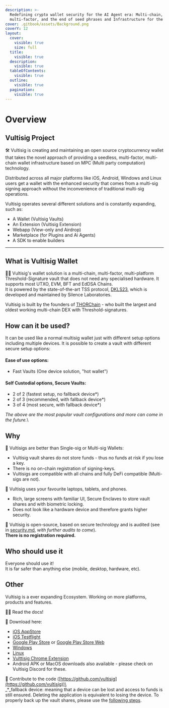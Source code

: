 ```yaml
---
description: >-
  Redefining crypto wallet security for the AI Agent era: Multi-chain,
  multi-factor, and the end of seed phrases and Infrastructure for the bots
cover: .gitbook/assets/Background.png
coverY: 12
layout:
  cover:
    visible: true
    size: full
  title:
    visible: true
  description:
    visible: true
  tableOfContents:
    visible: true
  outline:
    visible: true
  pagination:
    visible: true
---
```


# Overview

## Vultisig Project

🛠 Vultisig is creating and maintaining an open source cryptocurrency wallet that takes the novel approach of providing a seedless, multi-factor, multi-chain wallet infrastructure based on MPC (Multi party computation) technology.&#x20;

Distributed across all major platforms like iOS, Android, Windows and Linux users get a wallet with the enhanced security that comes from a multi-sig signing approach without the inconvenience of traditional multi-sig operations.

&#x20;Vultisig operates several different solutions and is constantly expanding, such as:

* A Wallet (Vultisig Vaults)
* An Extension (Vultisig Extension)
* Webapp (View-only and Airdrop)
* Marketplace (for Plugins and Ai Agents)
* A SDK to enable builders

***

## What is Vultisig Wallet

🙋‍♀️ Vultisig's wallet solution is a multi-chain, multi-factor, multi-platform Threshold-Signature vault that does not need any specialised hardware. It supports most UTXO, EVM, BFT and EdDSA Chains.\
It is powered by the state-of-the-art TSS protocol, [DKLS23](https://github.com/silence-laboratories/dkls23), which is developed and maintained by Silence Laboratories.

Vultisig is built by the founders of [THORChain](https://thorchain.org) - who built the largest and oldest working multi-chain DEX with Threshold-signatures.

## How can it be used?

It can be used like a normal multisig wallet just with different setup options including multiple devices. It is possible to create a vault with different secure setup options:

#### Ease of use options:

* Fast Vaults (One device solution, "hot wallet")

#### Self Custodial options, Secure Vaults:

* 2 of 2 (fastest setup, no fallback device\*)
* 2 of 3 (recommended, with fallback device\*)
* 3 of 4 (most secure, with fallback device\*)

_The above are the most popular vault configurations and more can come in the future._\\

## Why

🔮 Vultisigs are better than Single-sig or Multi-sig Wallets:

* Vultisig vault shares do not store funds - thus no funds at risk if you lose a key.
* There is no on-chain registration of signing-keys.
* Vultisigs are compatible with all chains and fully DeFi compatible (Multi-sigs are not).

📱 Vultisig uses your favourite laptops, tablets, and phones.

* Rich, large screens with familiar UI, Secure Enclaves to store vault shares and with biometric locking.
* Does not look like a hardware device and therefore grants higher security.

🌈 Vultisig is open-source, based on secure technology and is audited (see in [security.md](other/security.md "mention"), _with further audits to come_).\
**There is no registration required.**

## Who should use it

Everyone should use it!\
It is far safer than anything else (mobile, desktop, hardware, etc).

## Other

Vultisig is a ever expanding Ecosystem. Working on more platforms, products and features.

👩‍💻 Read the docs!

🍿 Download here:

* [iOS AppStore](https://apps.apple.com/us/app/vultisig/id6503023896)
* [iOS Testflight](https://testflight.apple.com/join/kpVufItl)
* [Google Play Store](https://play.google.com/store/apps/details?id=com.vultisig.wallet) or [Google Play Store Web](https://play.google.com/apps/testing/com.vultisig.wallet)
* [Windows](https://github.com/vultisig/vultisig-windows/releases)
* [Linux](https://github.com/vultisig/vultisig-windows/releases)
* [Vulttisig Chrome Extension](https://chromewebstore.google.com/detail/vulticonnect/ggafhcdaplkhmmnlbfjpnnkepdfjaelb?authuser=0\&hl=en-GB)
* Android APK or MacOS downloads also available - please check on Vultisig Discord for these.

🧙 Contribute to the code ([https://github.com/vultisig](https://github.com/vultisig))\
\
\_\*\_fallback device: meaning that a device can be lost and access to funds is still ensured. Deleting the application is equivalent to losing the device. To properly back up the vault shares, please use the [following steps](vultisig-vault-user-actions/managing-your-vault/vault-backup.md).
